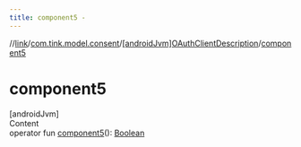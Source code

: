 ```yaml
---
title: component5 -
---
```

//[link](../../index.md)/[com.tink.model.consent](../index.md)/[[androidJvm]OAuthClientDescription](index.md)/[component5](component5.md)



# component5  
[androidJvm]  
Content  
operator fun [component5](component5.md)(): [Boolean](https://kotlinlang.org/api/latest/jvm/stdlib/kotlin/-boolean/index.html)  




